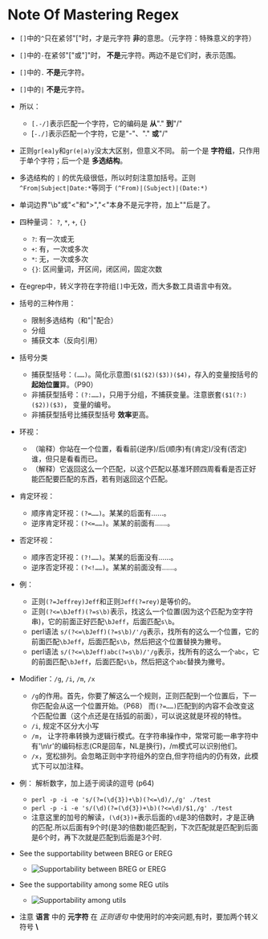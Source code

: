 # Note Of Mastering Regex

- `[]`中的`^`只在紧邻"["时，才是元字符 **非**的意思。（元字符：特殊意义的字符）
- `[]`中的`-`在紧邻"["或"]"时， **不是**元字符。两边不是它们时，表示范围。
- `[]`中的`.` **不是**元字符。
- `[]`中的`|` **不是**元字符。
- 所以：
    - `[.-/]`表示匹配一个字符，它的编码是 **从**"." **到**"/"
    - [`-./]`表示匹配一个字符，它是"-"、"." **或**"/"

- 正则`gr[ea]y`和`gr(e|a)y`没太大区别，但意义不同。
前一个是 **字符组**，只作用于单个字符；后一个是 **多选结构**。
- 多选结构的 `|` 的优先级很低，所以时刻注意加括号。正则 `^From|Subject|Date:*`等同于 `(^From)|(Subject)|(Date:*)`

- 单词边界"\b"或"\<"和"\>","<"本身不是元字符，加上"\"后是了。

- 四种量词： `?`, `*`, `+`, `{}`
    + `?`: 有一次或无
    + `+`: 有，一次或多次
    + `*`: 无，一次或多次
    + `{}`: 区间量词，开区间，闭区间，固定次数

- 在egrep中，转义字符在字符组`[]`中无效，而大多数工具语言中有效。

- 括号的三种作用：
    + 限制多选结构（和"|"配合）
    + 分组
    + 捕获文本（反向引用）

- 括号分类
    + 捕获型括号：`(……)`。简化示意图`($1($2)($3))($4)`，存入的变量按括号的 **起始位置**算。（P90）
    + 非捕获型括号：`(?:……)`，只用于分组，不捕获变量。注意嵌套`($1(?:)($2))($3)`， 变量的编号。
    + 非捕获型括号比捕获型括号 **效率**更高。

- 环视：
    - （喻释）你站在一个位置，看看前(逆序)/后(顺序)有(肯定)/没有(否定)谁，但只是看看而已。
    - （解释）它返回这么一个匹配，以这个匹配以基准环顾四周看看是否正好能匹配要匹配的东西，若有则返回这个匹配。


- 肯定环视：
    + 顺序肯定环视：`(?=……)`。某某的后面有……。
    + 逆序肯定环视：`(?<=……)`。某某的前面有……。

- 否定环视：
    + 顺序否定环视：`(?!……)`。某某的后面没有……。
    + 逆序否定环视：`(?<!……)`。某某的前面没有……。

- 例：
    + 正则`(?=Jeffrey)Jeff`和正则`Jeff(?=rey)`是等价的。
    + 正则`(?<=\bJeff)(?=s\b)`表示，找这么一个位置(因为这个匹配为空字符串)，它的前面正好匹配`\bJeff`，后面匹配`s\b`。
    + perl语法 `s/(?<=\bJeff)(?=s\b)/'/g`表示，找所有的这么一个位置，它的前面匹配`\bJeff`，后面匹配`s\b`，然后把这个位置替换为撇号。
    + perl语法 `s/(?<=\bJeff)abc(?=s\b)/'/g`表示，找所有的这么一个`abc`，它的前面匹配`\bJeff`，后面匹配`s\b`，然后把这个`abc`替换为撇号。

- Modifier：`/g`, `/i`, `/m`, `/x`
    + `/g`的作用。首先，你要了解这么一个规则，正则匹配到一个位置后，下一你匹配会从这一个位置开始。（P68）
    而`(?=……)`匹配到的内容不会改变这个匹配位置（这个点还是在括弧的前面），可以说这就是环视的特性。
    + `/i`, 规定不区分大小写
    + `/m`， 让字符串转换为逻辑行模式。在字符串操作中，常常可能一串字符中有'\n\r'的编码标志(CR是回车，NL是换行)，/m模式可以识别他们。
    + `/x`，宽松排列。会忽略正则中字符组外的空白,但字符组内的仍有效，此模式下可以加注释。

- 例： 解析数字，加上适于阅读的逗号 (p64)
    + `perl -p -i -e 's/(?=(\d{3})+\b)(?<=\d)/,/g' ./test`
    + `perl -p -i -e 's/(\d)(?=(\d{3})+\b)(?<=\d)/$1,/g' ./test`
    + 注意这里的加号的解读，`(\d{3})+`表示后面的`\d`是3的倍数时，才是正确的匹配.所以后面有9个时(是3的倍数)能匹配到，下次匹配就是匹配到后面是6个时，再下次就是匹配到后面是3个时.

- See the supportability between BREG or EREG
    + ![Supportability between BREG or EREG](./BasicOrExtendedSupportability.png)

- See the supportability among some REG utils
    + ![Supportability among utils](./ModernUtilSupportability.png)

- 注意 **语言** 中的 **元字符** 在 *正则语句* 中使用时的冲突问题,有时，要加两个转义符号 **\\**

